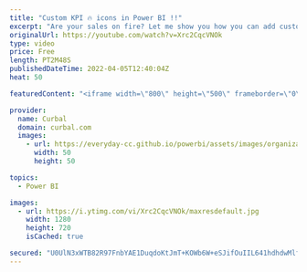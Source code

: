```yaml
---
title: "Custom KPI 🔥 icons in Power BI !!"
excerpt: "Are your sales on fire? Let me show you how you can add custom kpis in Power BI to showcase it :)  Links to: Json theme: https://curbal.com/product/json-theme-bundle-by-curbal Embed images: https://www.youtube.com/watch?v=fhtCSUk1pUA&ab_channel=Curbal  Here you can download all the pbix files: https://curbal.com/donwload-center"
originalUrl: https://youtube.com/watch?v=Xrc2CqcVNOk
type: video
price: Free
length: PT2M48S
publishedDateTime: 2022-04-05T12:40:04Z
heat: 50

featuredContent: "<iframe width=\"800\" height=\"500\" frameborder=\"0\" src=\"https://www.youtube.com/embed/Xrc2CqcVNOk\" allow=\"accelerometer; autoplay; encrypted-media; gyroscope; picture-in-picture\" allowfullscreen></iframe>"

provider:
  name: Curbal
  domain: curbal.com
  images:
    - url: https://everyday-cc.github.io/powerbi/assets/images/organizations/curbal.com-50x50.jpg
      width: 50
      height: 50

topics:
  - Power BI

images:
  - url: https://i.ytimg.com/vi/Xrc2CqcVNOk/maxresdefault.jpg
    width: 1280
    height: 720
    isCached: true

secured: "U0UlN3xWTB82R97FnbYAE1DuqdoKtJmT+KOWb6W+eSJifOuIIL641hdhdwMlfZuX41e//CzyFVS/KtZB8FxGP56K3hnTWImBD4CayBQwTqEJZW67IJTUHy5hnJnTb4SasN6FOiLMVYcPMq5UIgw1vnwZkrzy0xspmZpF+n0Z4nr9PCjD5tOoEF5aXGvllyeqkRO9jccG021rakw4k2t6jAKwqZ1atG+VyDCpSw7zKo83cqaFWsPLYkH4xrkBeNMWReZcu44miKM/lwQuG1bmnsqp/7l8w3Ck2DMspxTbgdJ+qkPAyGYrhshI6rQ4G4sOmRotTXa5WinO2q76BeqhjD8qs2tu5D5S9Mce40sGNJihFXimHcILq2/ntHlo0KTqyQgn7uwynPRrLbFop8W0YR7s5Ue7j6TMlScfigV81QA=;PbRdzeKYESANlzOyudHRtw=="
---
```


